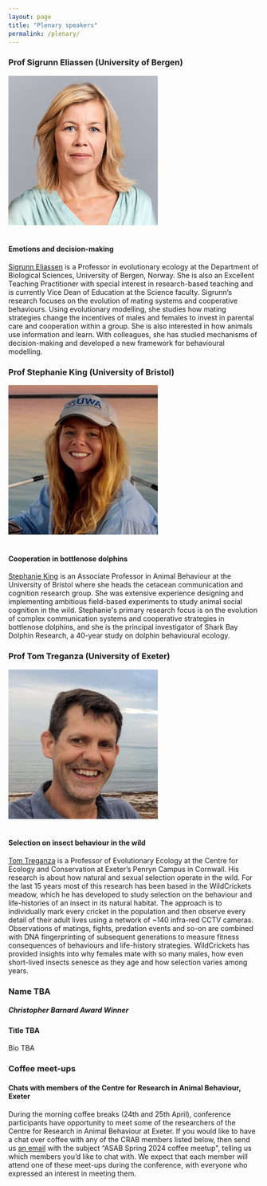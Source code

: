 ```yaml
---
layout: page
title: "Plenary speakers"
permalink: /plenary/
---
```

<h3>Prof Sigrunn Eliassen (University of Bergen) </h3>
<div style="text-align:left"><img class="image" src="/assets/images/Eliassen.jpg" alt="Sigrunn Eliaseen" width="300" height="300" /></div><br/>
<h4>Emotions and decision-making</h4>
<p><a href="https://www.uib.no/en/persons/Sigrunn.Eliassen">Sigrunn Eliassen</a> is a Professor in evolutionary ecology at the Department of Biological Sciences, University of Bergen, Norway. She is also an Excellent Teaching Practitioner with special interest in research-based teaching and is currently Vice Dean of Education at the Science faculty. Sigrunn’s research focuses on the evolution of mating systems and cooperative behaviours. Using evolutionary modelling, she studies how mating strategies change the incentives of males and females to invest in parental care and cooperation within a group. She is also interested in how animals use information and learn. With colleagues, she has studied mechanisms of decision-making and developed a new framework for behavioural modelling.</p>

<h3>Prof Stephanie King (University of Bristol)</h3>
<div style="text-align:left"><img class="image" src="/assets/images/King profile.jpeg" alt="Stephanie King on a boat" width="300" height="300" /></div><br/>
<h4>Cooperation in bottlenose dolphins</h4>
<p><a href="http://www.cetaceancommcog.com/the-team.html">Stephanie King</a> is an Associate Professor in Animal Behaviour at the University of Bristol where she heads the cetacean communication and cognition research group. She  was extensive experience designing and implementing ambitious field-based experiments to study animal social cognition in the wild. Stephanie's primary research focus is on the evolution of complex communication systems and cooperative strategies in bottlenose dolphins, and she is the principal investigator of Shark Bay Dolphin Research, a 40-year study on dolphin behavioural ecology.</p>

<h3>Prof Tom Treganza (University of Exeter)</h3>
<div style="text-align:left"><img class="image" src="/assets/images/Treganza.jpg" alt="Tom Treganza" width="300" height="300" /></div><br/>
<h4>Selection on insect behaviour in the wild</h4>
<p><a href="http://www.selfishgene.org/Tom/index.htm">Tom Treganza</a> is a Professor of Evolutionary Ecology at the Centre for Ecology and Conservation at Exeter’s Penryn Campus in Cornwall. His research is about how natural and sexual selection operate in the wild.  For the last 15 years most of this research has been based in the WildCrickets meadow, which he has developed to study selection on the behaviour and life-histories of an insect in its natural habitat.  The approach is to individually mark every cricket in the population and then observe every detail of their adult lives using a network of ~140 infra-red CCTV cameras.  Observations of matings, fights, predation events and so-on are combined with DNA fingerprinting of subsequent generations to measure fitness consequences of behaviours and life-history strategies.  WildCrickets has provided insights into why females mate with so many males, how even short-lived insects senesce as they age and how selection varies among years.</p>

<h3>Name TBA</h3>
<h5>Christopher Barnard Award Winner</h5>
<h4>Title TBA</h4>
<p>Bio TBA</p>

<h3>Coffee meet-ups</h3>
<h4>Chats with members of the Centre for Research in Animal Behaviour, Exeter</h4>
<p>During the morning coffee breaks (24th  and 25th April), conference participants have opportunity to meet some of the researchers of the Centre for Research in Animal Behaviour at Exeter.   
If you would like to have a chat over coffee with any of the CRAB members listed below, then send us <a href="mailto:ASABSpring2024@gmail.com" target="_blank">an email</a> with the subject “ASAB Spring 2024 coffee meetup", telling us which members you’d like to chat with. We expect that each member will attend one of these meet-ups during the conference, with everyone who expressed an interest in meeting them. </p>
